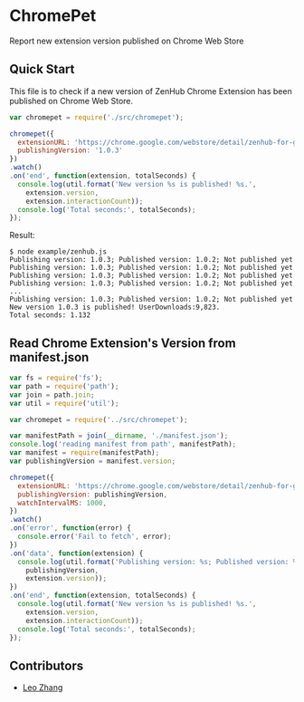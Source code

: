 ChromePet
=========

Report new extension version published on Chrome Web Store

## Quick Start
This file is to check if a new version of ZenHub Chrome Extension has been published on Chrome Web Store.

```js
var chromepet = require('./src/chromepet');

chromepet({
  extensionURL: 'https://chrome.google.com/webstore/detail/zenhub-for-github/ogcgkffhplmphkaahpmffcafajaocjbd/details',
  publishingVersion: '1.0.3'
})
.watch()
.on('end', function(extension, totalSeconds) {
  console.log(util.format('New version %s is published! %s.',
    extension.version,
    extension.interactionCount));
  console.log('Total seconds:', totalSeconds);
});
```

Result:
```
$ node example/zenhub.js
Publishing version: 1.0.3; Published version: 1.0.2; Not published yet
Publishing version: 1.0.3; Published version: 1.0.2; Not published yet
Publishing version: 1.0.3; Published version: 1.0.2; Not published yet
Publishing version: 1.0.3; Published version: 1.0.2; Not published yet
...
Publishing version: 1.0.3; Published version: 1.0.2; Not published yet
New version 1.0.3 is published! UserDownloads:9,823.
Total seconds: 1.132
```

## Read Chrome Extension's Version from manifest.json
```js
var fs = require('fs');
var path = require('path');
var join = path.join;
var util = require('util');

var chromepet = require('../src/chromepet');

var manifestPath = join(__dirname, './manifest.json');
console.log('reading manifest from path', manifestPath);
var manifest = require(manifestPath);
var publishingVersion = manifest.version;

chromepet({
  extensionURL: 'https://chrome.google.com/webstore/detail/zenhub-for-github/ogcgkffhplmphkaahpmffcafajaocjbd/details',
  publishingVersion: publishingVersion,
  watchIntervalMS: 1000,
})
.watch()
.on('error', function(error) {
  console.error('Fail to fetch', error);
})
.on('data', function(extension) {
  console.log(util.format('Publishing version: %s; Published version: %s; Not published yet',
    publishingVersion,
    extension.version));
})
.on('end', function(extension, totalSeconds) {
  console.log(util.format('New version %s is published! %s.',
    extension.version,
    extension.interactionCount));
  console.log('Total seconds:', totalSeconds);
});
```

## Contributors
* [Leo Zhang](https://github.com/zhangchiqing)
